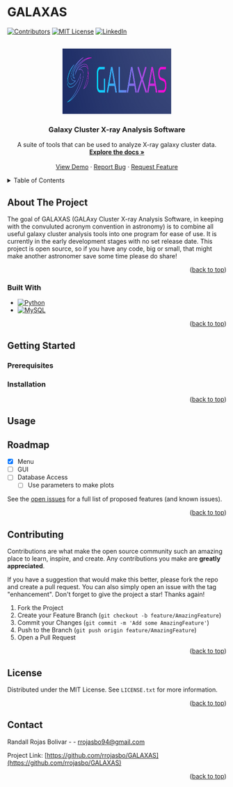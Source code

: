 # GALAXAS

<!-- Improved compatibility of back to top link: See: https://github.com/othneildrew/Best-README-Template/pull/73 -->
<a name="readme-top"></a>
<!--
*** Thanks for checking out the Best-README-Template. If you have a suggestion
*** that would make this better, please fork the repo and create a pull request
*** or simply open an issue with the tag "enhancement".
*** Don't forget to give the project a star!
*** Thanks again! Now go create something AMAZING! :D
-->



<!-- PROJECT SHIELDS -->
<!--
*** I'm using markdown "reference style" links for readability.
*** Reference links are enclosed in brackets [ ] instead of parentheses ( ).
*** See the bottom of this document for the declaration of the reference variables
*** for contributors-url, forks-url, etc. This is an optional, concise syntax you may use.
*** https://www.markdownguide.org/basic-syntax/#reference-style-links
-->
[![Contributors][contributors-shield]][contributors-url]
[![MIT License][license-shield]][license-url]
[![LinkedIn][linkedin-shield]][linkedin-url]

<!-- ![xraygrouplogo](https://github.com/WikGroup/GALAXAS/assets/38116794/7bc61e90-08cc-496f-a8ff-8b0bdd9b57bd) Can put the group logo up after [contributors-url] --> 
<!--[![Forks][forks-shield]][forks-url]
[![Stargazers][stars-shield]][stars-url]
[![Issues][issues-shield]][issues-url]-->



<!-- PROJECT LOGO -->
<br />
<div align="center">
  <img src="galaxaslogo.png" alt="Logo" width="250" height="150">
  </a>

<h3 align="center">Galaxy Cluster X-ray Analysis Software</h3>

  <p align="center">
    A suite of tools that can be used to analyze X-ray galaxy cluster data.
    <br />
    <a href="https://github.com/rrojasbo/GALAXAS"><strong>Explore the docs »</strong></a>
    <br />
    <br />
    <a href="https://github.com/rrojasbo/GALAXAS">View Demo</a>
    ·
    <a href="https://github.com/rrojasbo/GALAXAS/issues">Report Bug</a>
    ·
    <a href="https://github.com/rrojasbo/GALAXAS/issues">Request Feature</a>
  </p>
</div>



<!-- TABLE OF CONTENTS -->
<details>
  <summary>Table of Contents</summary>
  <ol>
    <li>
      <a href="#about-the-project">About The Project</a>
      <ul> 
        <li><a href="#built-with">Built With</a></li>
      </ul>
    </li>
    <li>
      <a href="#getting-started">Getting Started</a>
      <ul>
        <li><a href="#prerequisites">Prerequisites</a></li>
        <li><a href="#installation">Installation</a></li>
      </ul>
    </li>
    <li><a href="#usage">Usage</a></li>
    <li><a href="#roadmap">Roadmap</a></li>
    <li><a href="#contributing">Contributing</a></li>
    <li><a href="#license">License</a></li>
    <li><a href="#contact">Contact</a></li>
    <li><a href="#acknowledgments">Acknowledgments</a></li>
  </ol>
</details>



<!-- ABOUT THE PROJECT -->
## About The Project

<!-- [![Product Name Screen Shot][product-screenshot]](https://example.com) -->

The goal of GALAXAS (GALAxy Cluster X-ray Analysis Software, in keeping with the convuluted acronym convention in astronomy) is to combine all useful galaxy cluster analysis tools into one program for ease of use. It is currently in the early development stages with no set release date. This project is open source, so if you have any code, big or small, that might make another astronomer save some time please do share!

<p align="right">(<a href="#readme-top">back to top</a>)</p>



### Built With

* [![Python][Python.js]][Python-url]
* [![MySQL][MySQL.js]][MySQL-url]


<p align="right">(<a href="#readme-top">back to top</a>)</p>



<!-- GETTING STARTED -->
## Getting Started

<!-- This is an example of how you may give instructions on setting up your project locally.
To get a local copy up and running follow these simple example steps. -->

### Prerequisites

<!-- This is an example of how to list things you need to use the software and how to install them.
* npm
  ```sh
  npm install npm@latest -g
  ```
  -->

### Installation
<!--
1. Get a free API Key at [https://example.com](https://example.com)
2. Clone the repo
   ```sh
   git clone https://github.com/rrojasbo/GALAXAS.git
   ```
3. Install NPM packages
   ```sh
   npm install
   ```
4. Enter your API in `config.js`
   ```js
   const API_KEY = 'ENTER YOUR API';
   ```
   -->

<p align="right">(<a href="#readme-top">back to top</a>)</p>



<!-- USAGE EXAMPLES -->
## Usage
<!--
Use this space to show useful examples of how a project can be used. Additional screenshots, code examples and demos work well in this space. You may also link to more resources.

_For more examples, please refer to the [Documentation](https://example.com)_

<p align="right">(<a href="#readme-top">back to top</a>)</p>
-->


<!-- ROADMAP -->
## Roadmap

- [x] Menu
- [ ] GUI
- [ ] Database Access
    - [ ] Use parameters to make plots

See the [open issues](https://github.com/rrojasbo/GALAXAS/issues) for a full list of proposed features (and known issues).

<p align="right">(<a href="#readme-top">back to top</a>)</p>



<!-- CONTRIBUTING -->
## Contributing

Contributions are what make the open source community such an amazing place to learn, inspire, and create. Any contributions you make are **greatly appreciated**.

If you have a suggestion that would make this better, please fork the repo and create a pull request. You can also simply open an issue with the tag "enhancement".
Don't forget to give the project a star! Thanks again!

1. Fork the Project
2. Create your Feature Branch (`git checkout -b feature/AmazingFeature`)
3. Commit your Changes (`git commit -m 'Add some AmazingFeature'`)
4. Push to the Branch (`git push origin feature/AmazingFeature`)
5. Open a Pull Request

<p align="right">(<a href="#readme-top">back to top</a>)</p>



<!-- LICENSE -->
## License

Distributed under the MIT License. See `LICENSE.txt` for more information.

<p align="right">(<a href="#readme-top">back to top</a>)</p>



<!-- CONTACT -->
## Contact

Randall Rojas Bolivar -  - rrojasbo94@gmail.com

Project Link: [https://github.com/rrojasbo/GALAXAS](https://github.com/rrojasbo/GALAXAS)

<p align="right">(<a href="#readme-top">back to top</a>)</p>



<!-- ACKNOWLEDGMENTS -->
<!--## Acknowledgments

* []()
* []()
* []()

<p align="right">(<a href="#readme-top">back to top</a>)</p>
-->


<!-- MARKDOWN LINKS & IMAGES -->
<!-- https://www.markdownguide.org/basic-syntax/#reference-style-links -->
[contributors-shield]: https://img.shields.io/github/contributors/WikGroup/GALAXAS.svg?style=for-the-badge
[contributors-url]: https://github.com/WikGroup/GALAXAS/graphs/contributors
[forks-shield]: https://img.shields.io/github/forks/rrojasbo/GALAXAS.svg?style=for-the-badge
[forks-url]: https://github.com/rrojasbo/GALAXAS/network/members
[stars-shield]: https://img.shields.io/github/stars/rrojasbo/GALAXAS.svg?style=for-the-badge
[stars-url]: https://github.com/rrojasbo/GALAXAS/stargazers
[issues-shield]: https://img.shields.io/github/issues/rrojasbo/GALAXAS.svg?style=for-the-badge
[issues-url]: https://github.com/rrojasbo/GALAXAS/issues
[license-shield]: https://img.shields.io/github/license/othneildrew/Best-README-Template.svg?style=for-the-badge
[license-url]: https://github.com/WikGroup/GALAXAS?tab=MIT-1-ov-file#readme
[linkedin-shield]: https://img.shields.io/badge/-LinkedIn-black.svg?style=for-the-badge&logo=linkedin&colorB=555
[linkedin-url]: https://linkedin.com/in/randall-rojas-bolivar
[product-screenshot]: images/screenshot.png
[MySQL.js]: https://img.shields.io/badge/MySQL-00000F?style=for-the-badge&logo=mysql&logoColor=white
[MySQL-url]: https://www.mysql.com/
[Next.js]: https://img.shields.io/badge/next.js-000000?style=for-the-badge&logo=nextdotjs&logoColor=white
[Next-url]: https://nextjs.org/
[Python.js]: https://img.shields.io/badge/Python-3776AB?style=for-the-badge&logo=python&logoColor=white
[Python-url]: https://www.python.org/
[React.js]: https://img.shields.io/badge/React-20232A?style=for-the-badge&logo=react&logoColor=61DAFB
[React-url]: https://reactjs.org/
[Vue.js]: https://img.shields.io/badge/Vue.js-35495E?style=for-the-badge&logo=vuedotjs&logoColor=4FC08D
[Vue-url]: https://vuejs.org/
[Angular.io]: https://img.shields.io/badge/Angular-DD0031?style=for-the-badge&logo=angular&logoColor=white
[Angular-url]: https://angular.io/
[Svelte.dev]: https://img.shields.io/badge/Svelte-4A4A55?style=for-the-badge&logo=svelte&logoColor=FF3E00
[Svelte-url]: https://svelte.dev/
[Laravel.com]: https://img.shields.io/badge/Laravel-FF2D20?style=for-the-badge&logo=laravel&logoColor=white
[Laravel-url]: https://laravel.com
[Bootstrap.com]: https://img.shields.io/badge/Bootstrap-563D7C?style=for-the-badge&logo=bootstrap&logoColor=white
[Bootstrap-url]: https://getbootstrap.com
[JQuery.com]: https://img.shields.io/badge/jQuery-0769AD?style=for-the-badge&logo=jquery&logoColor=white
[JQuery-url]: https://jquery.com 


